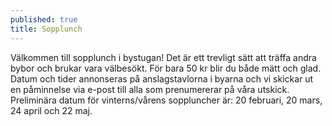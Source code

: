 ```yaml
---
published: true
title: Sopplunch
---
```

Välkommen till sopplunch i bystugan! Det är ett trevligt sätt att träffa andra bybor och brukar vara välbesökt. För bara 50 kr blir du både mätt och glad. Datum och tider annonseras på anslagstavlorna i byarna och vi skickar ut en påminnelse via e-post till alla som prenumererar på våra utskick. Preliminära datum för vinterns/vårens soppluncher är: 20 februari, 20 mars, 24 april och 22 maj.
